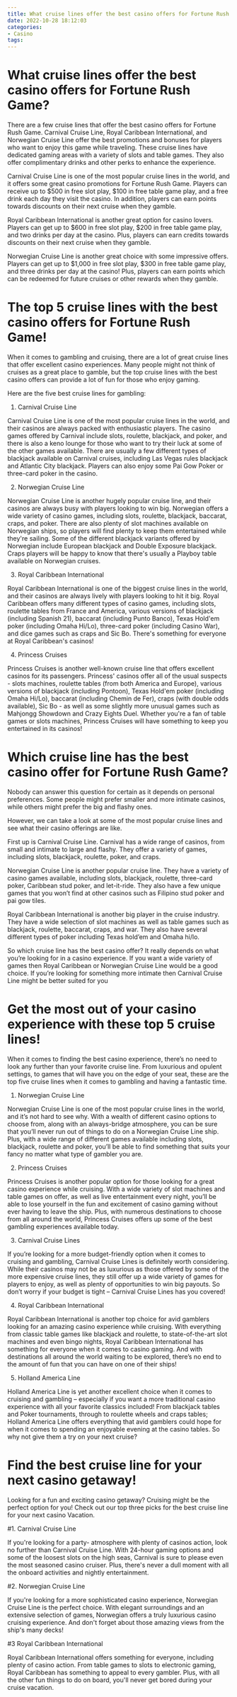 ```yaml
---
title: What cruise lines offer the best casino offers for Fortune Rush Game
date: 2022-10-28 18:12:03
categories:
- Casino
tags:
---
```



#  What cruise lines offer the best casino offers for Fortune Rush Game?

There are a few cruise lines that offer the best casino offers for Fortune Rush Game. Carnival Cruise Line, Royal Caribbean International, and Norwegian Cruise Line offer the best promotions and bonuses for players who want to enjoy this game while traveling. These cruise lines have dedicated gaming areas with a variety of slots and table games. They also offer complimentary drinks and other perks to enhance the experience.

Carnival Cruise Line is one of the most popular cruise lines in the world, and it offers some great casino promotions for Fortune Rush Game. Players can receive up to $500 in free slot play, $100 in free table game play, and a free drink each day they visit the casino. In addition, players can earn points towards discounts on their next cruise when they gamble.

Royal Caribbean International is another great option for casino lovers. Players can get up to $600 in free slot play, $200 in free table game play, and two drinks per day at the casino. Plus, players can earn credits towards discounts on their next cruise when they gamble.

Norwegian Cruise Line is another great choice with some impressive offers. Players can get up to $1,000 in free slot play, $300 in free table game play, and three drinks per day at the casino! Plus, players can earn points which can be redeemed for future cruises or other rewards when they gamble.

#  The top 5 cruise lines with the best casino offers for Fortune Rush Game!

When it comes to gambling and cruising, there are a lot of great cruise lines that offer excellent casino experiences. Many people might not think of cruises as a great place to gamble, but the top cruise lines with the best casino offers can provide a lot of fun for those who enjoy gaming.

Here are the five best cruise lines for gambling:

1. Carnival Cruise Line

Carnival Cruise Line is one of the most popular cruise lines in the world, and their casinos are always packed with enthusiastic players. The casino games offered by Carnival include slots, roulette, blackjack, and poker, and there is also a keno lounge for those who want to try their luck at some of the other games available. There are usually a few different types of blackjack available on Carnival cruises, including Las Vegas rules blackjack and Atlantic City blackjack. Players can also enjoy some Pai Gow Poker or three-card poker in the casino.

2. Norwegian Cruise Line

Norwegian Cruise Line is another hugely popular cruise line, and their casinos are always busy with players looking to win big. Norwegian offers a wide variety of casino games, including slots, roulette, blackjack, baccarat, craps, and poker. There are also plenty of slot machines available on Norwegian ships, so players will find plenty to keep them entertained while they're sailing. Some of the different blackjack variants offered by Norwegian include European blackjack and Double Exposure blackjack. Craps players will be happy to know that there's usually a Playboy table available on Norwegian cruises.

3. Royal Caribbean International

Royal Caribbean International is one of the biggest cruise lines in the world, and their casinos are always lively with players looking to hit it big. Royal Caribbean offers many different types of casino games, including slots, roulette tables from France and America, various versions of blackjack (including Spanish 21), baccarat (including Punto Banco), Texas Hold'em poker (including Omaha Hi/Lo), three-card poker (including Casino War), and dice games such as craps and Sic Bo. There's something for everyone at Royal Caribbean's casinos!

4. Princess Cruises

Princess Cruises is another well-known cruise line that offers excellent casinos for its passengers. Princess' casinos offer all of the usual suspects - slots machines, roulette tables (from both America and Europe), various versions of blackjack (including Pontoon), Texas Hold'em poker (including Omaha Hi/Lo), baccarat (including Chemin de Fer), craps (with double odds available), Sic Bo - as well as some slightly more unusual games such as Mahjongg Showdown and Crazy Eights Duel. Whether you're a fan of table games or slots machines, Princess Cruises will have something to keep you entertained in its casinos!

#  Which cruise line has the best casino offer for Fortune Rush Game?

Nobody can answer this question for certain as it depends on personal preferences. Some people might prefer smaller and more intimate casinos, while others might prefer the big and flashy ones.

However, we can take a look at some of the most popular cruise lines and see what their casino offerings are like.

First up is Carnival Cruise Line. Carnival has a wide range of casinos, from small and intimate to large and flashy. They offer a variety of games, including slots, blackjack, roulette, poker, and craps.

Norwegian Cruise Line is another popular cruise line. They have a variety of casino games available, including slots, blackjack, roulette, three-card poker, Caribbean stud poker, and let-it-ride. They also have a few unique games that you won’t find at other casinos such as Filipino stud poker and pai gow tiles.

Royal Caribbean International is another big player in the cruise industry. They have a wide selection of slot machines as well as table games such as blackjack, roulette, baccarat, craps, and war. They also have several different types of poker including Texas hold’em and Omaha hi/lo.

So which cruise line has the best casino offer? It really depends on what you’re looking for in a casino experience. If you want a wide variety of games then Royal Caribbean or Norwegian Cruise Line would be a good choice. If you’re looking for something more intimate then Carnival Cruise Line might be better suited for you

#  Get the most out of your casino experience with these top 5 cruise lines!

When it comes to finding the best casino experience, there’s no need to look any further than your favorite cruise line. From luxurious and opulent settings, to games that will have you on the edge of your seat, these are the top five cruise lines when it comes to gambling and having a fantastic time.

1. Norwegian Cruise Line

Norwegian Cruise Line is one of the most popular cruise lines in the world, and it’s not hard to see why. With a wealth of different casino options to choose from, along with an always-bridge atmosphere, you can be sure that you’ll never run out of things to do on a Norwegian Cruise Line ship. Plus, with a wide range of different games available including slots, blackjack, roulette and poker, you’ll be able to find something that suits your fancy no matter what type of gambler you are.

2. Princess Cruises

Princess Cruises is another popular option for those looking for a great casino experience while cruising. With a wide variety of slot machines and table games on offer, as well as live entertainment every night, you’ll be able to lose yourself in the fun and excitement of casino gaming without ever having to leave the ship. Plus, with numerous destinations to choose from all around the world, Princess Cruises offers up some of the best gambling experiences available today.

3. Carnival Cruise Lines

If you’re looking for a more budget-friendly option when it comes to cruising and gambling, Carnival Cruise Lines is definitely worth considering. While their casinos may not be as luxurious as those offered by some of the more expensive cruise lines, they still offer up a wide variety of games for players to enjoy, as well as plenty of opportunities to win big payouts. So don’t worry if your budget is tight – Carnival Cruise Lines has you covered!

4. Royal Caribbean International

Royal Caribbean International is another top choice for avid gamblers looking for an amazing casino experience while cruising. With everything from classic table games like blackjack and roulette, to state-of-the-art slot machines and even bingo nights, Royal Caribbean International has something for everyone when it comes to casino gaming. And with destinations all around the world waiting to be explored, there’s no end to the amount of fun that you can have on one of their ships!

5. Holland America Line

Holland America Line is yet another excellent choice when it comes to cruising and gambling – especially if you want a more traditional casino experience with all your favorite classics included! From blackjack tables and Poker tournaments, through to roulette wheels and craps tables; Holland America Line offers everything that avid gamblers could hope for when it comes to spending an enjoyable evening at the casino tables. So why not give them a try on your next cruise?

#  Find the best cruise line for your next casino getaway!

Looking for a fun and exciting casino getaway? Cruising might be the perfect option for you! Check out our top three picks for the best cruise line for your next casino Vacation.

#1. Carnival Cruise Line

If you're looking for a party- atmosphere with plenty of casinos action, look no further than Carnival Cruise Line. With 24-hour gaming options and some of the loosest slots on the high seas, Carnival is sure to please even the most seasoned casino cruiser. Plus, there's never a dull moment with all the onboard activities and nightly entertainment.

#2. Norwegian Cruise Line

If you're looking for a more sophisticated casino experience, Norwegian Cruise Line is the perfect choice. With elegant surroundings and an extensive selection of games, Norwegian offers a truly luxurious casino cruising experience. And don't forget about those amazing views from the ship's many decks!

#3 Royal Caribbean International

Royal Caribbean International offers something for everyone, including plenty of casino action. From table games to slots to electronic gaming, Royal Caribbean has something to appeal to every gambler. Plus, with all the other fun things to do on board, you'll never get bored during your cruise vacation.
